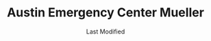 ---
layout: location-page
date: Last Modified
description: "Local COVID-19 testing is available at Austin Emergency Center Mueller in Austin, Texas, USA."
permalink: "locations/texas/austin/austin-emergency-center-mueller/"
tags:
  - locations
  - texas
title: Austin Emergency Center Mueller
state: Texas
stateAbbr: TX
hood: "Mueller"
address: "1801 E 51st Street Bldg H"
city: "Austin"
zip: "78723"
mapUrl: "http://maps.apple.com/?q=Austin+Emergency+Center+Mueller&address=1801+E+51st+Street+Bldg+H,Austin,Texas,78723"
locationType: Drive-thru
phone: "512-322-5104"
website: "https://austiner.com/"
onlineBooking: true
closed: undefined
closedUpdate: April 17th, 2020
notes: "Open to all."
days: Everyday
hours: 8AM-8PM
ctaMessage: Schedule a test
ctaUrl: "https://austiner.com/"
---